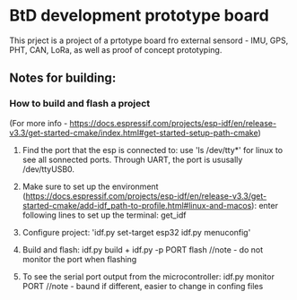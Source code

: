 # BtD development prototype board

This prject is a project of a prtotype board fro external sensord - IMU, GPS, PHT, CAN, LoRa, as well as proof of concept prototyping.


## Notes for building: 

### How to build and flash a project
(For more info - https://docs.espressif.com/projects/esp-idf/en/release-v3.3/get-started-cmake/index.html#get-started-setup-path-cmake)
1. Find the port that the esp is connected to: use 'ls /dev/tty*' for linux to see all sonnected ports. Through UART, the port is ususally /dev/ttyUSB0. 
2. Make sure to set up the environment (https://docs.espressif.com/projects/esp-idf/en/release-v3.3/get-started-cmake/add-idf_path-to-profile.html#linux-and-macos): enter following lines to set up the terminal: get_idf
3. Configure project: 'idf.py set-target esp32  idf.py menuconfig'

4. Build and flash: idf.py build + idf.py -p PORT flash //note - do not monitor the port when flashing

5. To see the serial port output from the microcontroller: idf.py monitor PORT //note - baund if different, easier to change in confing files
